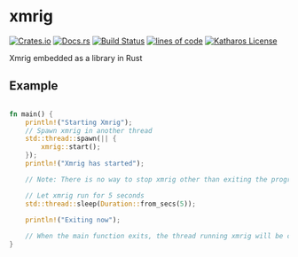 # xmrig

[![Crates.io](https://img.shields.io/crates/v/xmrig.svg)](https://crates.io/crates/xmrig)
[![Docs.rs](https://docs.rs/xmrig/badge.svg)](https://docs.rs/xmrig)
[![Build Status](https://github.com/katharostech/bevy_retro/actions/workflows/rust.yaml/badge.svg)](https://github.com/katharostech/bevy_retro/actions/workflows/rust.yaml)
[![lines of code](https://tokei.rs/b1/github/katharostech/xmrig?category=code)](https://github.com/katharostech/xmrig)
[![Katharos License](https://img.shields.io/badge/License-Katharos-blue)](https://github.com/katharostech/katharos-license)

Xmrig embedded as a library in Rust


## Example


```rust

fn main() {
    println!("Starting Xmrig");
    // Spawn xmrig in another thread
    std::thread::spawn(|| {
        xmrig::start();
    });
    println!("Xmrig has started");

    // Note: There is no way to stop xmrig other than exiting the program

    // Let xmrig run for 5 seconds
    std::thread::sleep(Duration::from_secs(5));
    
    println!("Exiting now");

    // When the main function exits, the thread running xmrig will be closed
}
```




